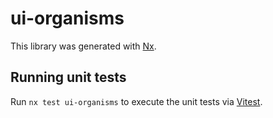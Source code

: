 # ui-organisms

This library was generated with [Nx](https://nx.dev).

## Running unit tests

Run `nx test ui-organisms` to execute the unit tests via [Vitest](https://vitest.dev/).
